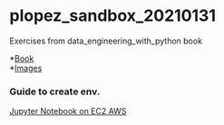 # plopez_sandbox_20210131
Exercises from data_engineering_with_python book

*[Book](https://play.google.com/books/reader?id=QwKgKQAAAEAJ&pg=GBS.PA15)\
*[Images](https://static.packt-cdn.com/downloads/9781839214189_ColorImages.pdf)

### Guide to create env.

[Jupyter Notebook on EC2 AWS](https://www.udemy.com/course/jupyter-notebook-server-with-aws-ec2-and-aws-vpc/learn/lecture/14424344#overview)
